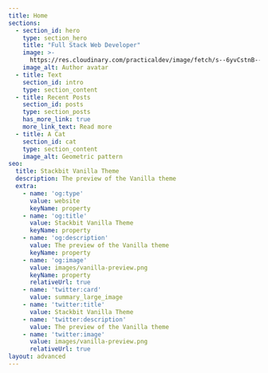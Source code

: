 ```yaml
---
title: Home
sections:
  - section_id: hero
    type: section_hero
    title: "Full Stack Web Developer"
    image: >-
      https://res.cloudinary.com/practicaldev/image/fetch/s--6yvCstnB--/c_fill,f_auto,fl_progressive,h_320,q_auto,w_320/https://dev-to-uploads.s3.amazonaws.com/uploads/user/profile_image/449356/4db43897-35bc-49f1-83fa-d9a7c1b2982a.png
    image_alt: Author avatar
  - title: Text
    section_id: intro
    type: section_content
  - title: Recent Posts
    section_id: posts
    type: section_posts
    has_more_link: true
    more_link_text: Read more
  - title: A Cat
    section_id: cat
    type: section_content
    image_alt: Geometric pattern
seo:
  title: Stackbit Vanilla Theme
  description: The preview of the Vanilla theme
  extra:
    - name: 'og:type'
      value: website
      keyName: property
    - name: 'og:title'
      value: Stackbit Vanilla Theme
      keyName: property
    - name: 'og:description'
      value: The preview of the Vanilla theme
      keyName: property
    - name: 'og:image'
      value: images/vanilla-preview.png
      keyName: property
      relativeUrl: true
    - name: 'twitter:card'
      value: summary_large_image
    - name: 'twitter:title'
      value: Stackbit Vanilla Theme
    - name: 'twitter:description'
      value: The preview of the Vanilla theme
    - name: 'twitter:image'
      value: images/vanilla-preview.png
      relativeUrl: true
layout: advanced
---
```

